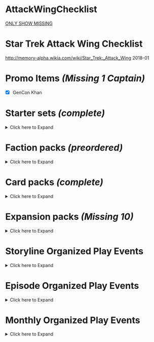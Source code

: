 # AttackWingChecklist

[ONLY SHOW MISSING](https://github.com/mirrorspock/AttackWingChecklist/blob/master/missing_only.md)


# Star Trek Attack Wing Checklist
http://memory-alpha.wikia.com/wiki/Star_Trek:_Attack_Wing
2018-01

# Promo Items *(Missing 1 Captain)*
- [x] GenCon Khan

# Starter sets *(complete)*
<details><summary>Click here to Expand</summary>

## Starter Set *(complete)*
- [x] IKS Maht-H'a – Vor'cha-class
- [x] IRW Khazara – D'deridex-class
- [x] USS Enterprise-D – Galaxy-class

## Federation vs Klingons Starter Set *(complete)*
- [x] IKS Vorn – Klingon Bird-of-Prey
- [x] K'mpec's Attack Cruiser – Vor'cha-class
- [x] USS Enterprise-D – Galaxy-class
- [x] USS Sutherland – Nebula-class

</details>

# Faction packs *(preordered)*
<details><summary>Click here to Expand</summary>

## Star Trek: Attack Wing - Independent Faction Pack
- [x] TBA – B'rel-class (Ferengi commandeered)
- [x] TBA – D'kora-class
- [x] TBA – Ferengi shuttle

## Star Trek: Attack Wing – Dominion Faction Pack
- [x] 2nd Division Battleship – Dominion battleship
- [x] 2nd Wing Patrol Ship – Jem'Hadar fighter
- [x] 3rd Division Battle Cruiser – Dominion battle cruiser
- [x] 6th Wing Patrol Ship – Jem'Hadar fighter

## Star Trek: Attack Wing – Romulan Faction Pack
- [x] IRW Suran – Reman warbird
- [x] Jarok's Scout Vessel – Scout ship
- [x] Mirok's Science Vessel – Science vessel
- [x] PWB Tomal – D'deridex-class

## Star Trek: Attack Wing – Mirror Universe Faction Pack: The Kelvin Timeline 
- [x] TBA – Constitution class (alternate reality)
- [x] TBA – Klingon warbird

## Star Trek: Attack Wing – Independent Faction Pack: A Motley Fleet
- [x] TBA – Andorian battle cruiser
- [x] TBA – Maquis raider
- [x] TBA – Species 116 Dauntless-class
- [x] TBA – Vidiian warship

## Star Trek: The Animated Series – July 2018 *(preordered)*
- [ ] TBA × 4

## Borg – August 2018 *(preordered)*
- [ ] TBA – Assimilated Galaxy-class
- [ ] TBA – Assimilated Intrepid-class
- [ ] TBA – Scout ship
- [ ] TBA – Sphere

</details>

# Card packs *(complete)*
<details><summary>Click here to Expand</summary>

## September 2017 – Wave 1 *(complete)*
- [x] Cardassian ATR-4107 – Dreadnought
- [x] Oberth-class – USS Grissom
- [x] Raptor-class – IKS Ves Batlh
- [x] Romulan drone ship – Prototype 02

## January 2018 – Wave 2 *(complete)*
- [x] Borg Octahedron (Borg Queen's vessel)
- [x] Goss' Marauder D'kora-class

## March 2018 – Wave 3 *(complete)*
- [x] Jem'Hadar fighter
- [x] Gorn raider

## May 2018 – Wave 4 *(complete)*
- [x] Federation Attack Fighter Squadron
- [x] Hirogen warship

</details>


# Expansion packs *(Missing 10)*
<details><summary>Click here to Expand</summary>

## Bajoran *(complete)*
- [x] Denorios – Lightship
- [x] Interceptor Five – Interceptor
- [x] Ratosha – Scoutship

## Borg *(complete)*
- [x] Cube 112 – Cube
- [x] Cube 384 – Cube with Sphere port
- [x] Queen Vessel Prime – Octahedron (Queen's vessel)
- [x] Scout 608 – Scout ship
- [x] Soong – Type 03
- [x] Sphere 936 – Sphere (with Cube 384)
- [x] Sphere 4270 – Sphere
- [x] Tactical Cube 138 – Tactical cube

## Dominion *(complete)*
- [x] 1st Wave Attack Fighters – Cardassian Hideki-class Attack Squadron
- [x] 2nd Division Cruiser – Dominion battle cruiser
- [x] 4th Division Battleship – Dominion battleship
- [x] 5th Wing Patrol Ship – Jem'Hadar fighter
- [x] Dreadnought – Cardassian ATR-4107
- [x] Gor Portas (β) – Breen warship
- [x] Koranak – Cardassian Keldon-class
- [x] Kraxon – Cardassian Galor-class
- [x] Reklar – Cardassian Galor-class
- [x] Robinson (β) – Jem'Hadar fighter

## Federation *(missing 3)*
- [x] Deep Space 9 – Nor-class station
- [x] Delta Flyer – Delta Flyer-type
- [x] Enterprise NX-01 – NX-class
- [x] Fighter Squadron 6 – Attack Fighter Squadron
- [x] USS Defiant – Defiant-class
- [x] USS Enterprise – Constitution-class
- [x] USS Enterprise – Constitution-class refit
- [x] USS Enterprise-B – Excelsior-class
- [x] USS Enterprise-E – Sovereign-class
- [x] USS Equinox – Nova-class
- [x] USS Excelsior – Excelsior-class
- [x] USS Hathaway – Constellation-class
- [x] USS Montgolfier (β) – Saber-class
- [x] USS Pegasus – Oberth-class
- [x] USS Phoenix – Nebula-class
- [x] USS Prometheus – Prometheus-class
- [x] USS Reliant – Miranda-class
- [x] USS Thunderchild – Akira-class
- [x] USS Valiant – Defiant-class
- [x] USS Venture – Galaxy-class
- [x] USS Voyager – Intrepid-class

## Ferengi *(complete)*
- [x] Kreechta – D'kora-class
- [x] Quark's Treasure – Shuttle

## Independent *(missing 1)*
- [x] Alpha Hunter – Hirogen warship
- [x] Fina Prime – Vidiian warship
- [x] Gornarus – Gorn raider
- [x] Kumari – Andorian battle cruiser
- [x] Kyana Prime – Krenim timeship
- [ ] **Tholia One (β) – Tholian ship (22nd century)**
- [x] USS Dauntless – Species 116 Dauntless-class
- [x] Val Jean – Maquis raider

## Kazon *(missing 2)*
- [x] Halik Raider – Raider
- [x] Nistrim Raider – Raider
- [x] Ogla-Razik – Predator-class

## Klingon *(missing 4)*
- [x] Chang's Bird-of-Prey – prototype Bird-of-Prey
- [x] IKS Amar – K't'inga-class
- [?] IKS Drovana – Vor'cha-class
- [x] IKS Gr'oth – D7-class
- [ ] **IKS Klothos – D7-class**
- [x] IKS Koraga – K'vort-class
- [ ] **IKS Kronos One – K't'inga-class**
- [x] IKS Negh'Var – Negh'Var-class
- [x] IKS Ning'tao – B'rel-class
- [x] IKS Rotarran – B'rel-class
- [x] IKS Somraw – Raptor-class
- [x] IKS T'Ong – K't'inga-class

## Mirror Universe *(complete)*
- [x] ISS Avenger – NX-class
- [x] ISS Defiant – Defiant-class
- [x] ISS Enterprise – Constitution-class
- [x] Regent's Flagship – Negh'Var-class
- [x] USS Pasteur – Olympic-class

## Romulan *(missing 5)*
- [x] Gal Gath'thong (β) – Bird-of-Prey (23rd century)
- [ ] **IRW Algeron – D7-class**
- [ ] **IRW Devoras – D'deridex-class**
- [x] IRW Haakona – D'deridex-class
- [ ] **IRW Jazkal – Bird-of-Prey (22nd century)**
- [x] IRW Praetus – Bird-of-Prey (22nd century)
- [x] IRW Valdore – Valdore-type
- [x] IRW Vrax – Valdore-type
- [x] Prototype 01 – Drone-ship**
- [x] RIS Apnex (β) – Science vessel
- [ ] **RIS Pi – Scout ship**
- [ ] **RIS Talvath – Science vessel**
- [x] RIS Vo (β) – Scout ship
- [x] Scimitar – Reman warbird
- [x] Scorpion 4 – Scorpion-class Attack Fighter Squadron

## Species 8472 *(complete)*
- [x] Bioship Alpha – Bio-ship
- [x] Bioship Beta – Bio-ship

## Vulcan *(complete)*
- [x] D'kyr – D'kyr-type
- [x] Ni'Var – Suurok-class

## Xindi *(complete)*
- [x] Calindra – Xindi-Aquatic cruiser
- [x] Muratas – Xindi-Reptilian warship
- [x] Orassin – Xindi-Insectoid starship
- [x] Weapon Zero – Sphere weapon

</details>


# Storyline Organized Play Events

<details><summary>Click here to Expand</summary>

# The Dominion War *(missing 5 ships, 1 resource, 2 extras)*

## October 2013 – Operation Return
- [ ] **Krayton – D'Kora-class**
- [x] Elite Attack dice/Reference cards
- [x] Deep Space 9 oversized token and cards

## November 2013 – The Battle of Chin'toka
- [x] IKS Ch'Tang – B'rel-class
- [x] Map Elements 4 Turret Tokens, Planet and Debris.
- [x] Command tokens and cards/Reference cards
- [x] Red Shirt Crew Upgrade promo cards

## December 2013 – The Siege of AR-558
- [ ] **PWB Aj'rmr – D'deridex-class**
- [x] Reinforcements sideboards/Reference cards
- [ ] 4 bases and 8 pegs in 4 colors

## January 2014 – The Attack On Earth
- [x] USS Sutherland – Nebula-class
- [x] Flagship set with 4 Flagship cards, 1 Reference card, 1 base, and 2 black pegs
- [x] Token Set, Planet Earth, HQ and defence

## February 2014 – The Battle of Cardassia
- [x] Rav Laerst (β) – Breen warship
- [x] Hideki-class Attack Squadron Resource (3-ship model), 1 Reference card, Ship card/token
- [x] Map element sets × 6 (turret tokens)

## March 2014 – The Last Battle of Deep Space 9
- [ ] **Akorem – Bajoran scoutship**
- [x] Federation Attack Squadron Resource (3-ship model), 1 Reference card, Ship card/token
- [x] Deep Space 9 token and cards
- [x] Map element sets × 6 (ds9)

## Grand Prize
- [ ] Deep Space 9 – 12-inch diameter Nor-Class space station (model)

# The Collective *(missing 1 ships, 2 extras)*

## July 2014 – First Contact
- [x] Ti'Mur – Suurok-class
- [x] Counter Attack dice
- [x] Map element sets (card cube)

## August 2014 – The Battle of Wolf 359
- [ ] **USS Raven – Aerie-class (Raven type)**
- [x] Fleet Captain cards
- [ ] Map element sets (card cube and debris)

## September 2014 – The Battle of Sector 001
- [x] USS Stargazer – Constellation-class
- [x] Officer cards
- [x] Map element sets (card cube)

## Randomized Expansion Ships
- [x] 3rd Wing Attack Ship – Jem'Hadar fighter
- [x] Gavroche – Maquis raider
- [x] IKS B'Moth – K't'inga-class
- [x] IRW Vorta Vor – Romulan Bird-of-Prey (23rd century)
- [x] USS Yeager – Saber-class

## Grand Prize
- [x] Assimilation Target Prime – Partially-assimilated USS Enterprise-D

# Resistance Is Futile *(missing 1 ship)*

## October 2014 – Dark Frontier
- [x] IRW Avatar of Tomed (β) – Assimilated D'deridex-class
- [x] Improved Shields cards with Reference cards

## November 2014 – Unimatrix Zero
- [x] Assimilated Vessel 80279 – Assimilated B'rel-class
- [x] Advanced Targeting Systems cards with Reference cards

## December 2014 – Endgame
- [x] Assimilated Vessel 64758 – Assimilated Galor-class
- [x] High Yield Photon Torpedoes cards with Reference cards
- [x] Map element (transwarp hub)

## Randomized Expansion Ships
- [x] Bok's Marauder – D'Kora-class
- [x] Prakesh – Galor-class (mirror universe)
- [x] Relora Sankur – Predator-class
- [x] Scout 255 – Borg scout ship
- [x] Tal'Kir – D'kyr-type

## Grand Prize
- [x] Tactical Cube 001 – Borg tactical cube

# The Q-Continuum *(Complete)*

## April 2015 – Encounter at Farpoint
- [x] USS Hood – Excelsior-class
- [x] Evasive Action template with Reference cards
- [x] Map element sets – Q-Continuum cards

## May 2015 – Deja Q
- [x] IKS Korinar – B'rel-class
- [x] Damage Control Team cards

## June 2015 – All Good Things
- [x] IRW Terix – D'deridex-class (mirror universe)
- [x] Ready Room cards

## Grand Prize
- [x] Q-Continuum card pack

# Temporal Cold War *(missing 9 blind ships, 1 Card pack)*

## Randomized Expansion Ships
- [ ] **Aldara - a Cardassian Galor class ship**
- [ ] **Bioship Omega - a Species 8472 bioship class ship**
- [ ] **I.K.S. Buruk - a Klingon K'Vort class ship**
- [x] I.K.S. Toh'Kaht - a Mirror Universe Vor'cha class ship**
- [ ] **Interceptor 8 - a Bajoran Interceptor class ship**
- [ ] **I.R.W. Belak - a D'deridex class ship**
- [ ] **Nistrim-Culluh - a Kazon Predator class ship**
- [ ] **Nunk's Marauder - a Ferengi D'Kora class ship**
- [ ] **Seleya - a Vulcan D'Kyr class ship**
- [ ] **U.S.S. Lakota - an Excelsior class ship**

## October 2015 – Shockwave
- [x] Diaspora – Xindi-Insectoid starship
- [x] Protocol cards

## November 2015 – Future Tense
- [x] Azati Prime – Xindi-Aquatic cruiser
- [x] Advanced Technology cards

## December 2015 – Zero Hour
- [x] Xindus – Xindi-Reptilian warship
- [x] Main Power Grid cards

## Grand Prize
- [x] Temporal Cold War card pack

# The Classic Movies *(Complete)*

## April 2016 – The Wrath of Khan
- [x] USS Reliant – Miranda-class card pack
- [x] General Orders cards

## May 2016 – The Search for Spock
- [x] Kruge's Bird-of-Prey – B'rel-class card pack
- [x] Emergency Power cards

## June 2016 – The Voyage Home
- [ ] HMS Bounty – B'rel-class card pack
- [x] Improved Hull cards

## Grand Prize
- [ ] USS Enterprise-A – Constitution-class refit

# Klingon Civil War *(Complete)*

## September 2016 – Attack On Gowron
- [x] IKS Bortas – Vor'cha-class card pack
- [x] Fleet Commander cards

## October 2016 – Battle of Mempa
- [x] IKS Hegh'ta – K'vort-class card pack
- [x] Auxiliary Power cards

## November 2016 – Baiting The Romulans
- [x] IKS Toral – B'rel-class card pack
- [x] All Stop cards

## Grand Prize
- [x] Sela's Warbird – D'deridex-class

</details>

# Episode Organized Play Events

<details><summary>Click here to Expand</summary>


## April 2014 – The Tholian Web *(Missing 1 Resource, 1 Map elements )*
- [x] Tholia One (β) – Tholian ship
- [x] Red Alert Upgrade cards #TODO: i might have this
- [x] Full About maneuver templates and Reference cards, Skilled helmsman
- [x] Map element sets (tholian web)

## May 2014 – Arena *(Missing 1 Ship)*
- [ ] **S'Gorn – Gorn raider**
- [x] Chief Engineer resource Engineering tokens
- [?] Full Alert Upgrade and Reference cards, #TODO:I might have this
- [x] Map element sets (raw material tokens and planet)

## February 2015 – A Matter Of Honor *(Missing 1 Map elements )*
- [x] IKS Pagh – K'vort-class
- [x] Officer Exchange Program Resource and Reference cards
- [ ] Map element sets (Subatomic Bacteria Tokens)

## March 2015 – Peak Performance *(Complete)*
- [x] Sakharov – Type 7 shuttlecraft
- [x] Master Strategist Token Resource and Reference cards
- [x] Map element sets (brown planet)

## August 2015 – Year of Hell *(Complete)*
- [x] USS Bellerophon – Intrepid-class
- [x] Emergency Force Field cards

## September 2015 – Balance of Terror  *(Complete )*
- [x] USS Intrepid – Constitution-class
- [x] Sabotage cards

## January 2016 – The Void  *(Complete)*
- [x] IRW T'Met – D'deridex-class card pack
- [x] Tactics Resource and Reference cards

## February 2016 – The Doomsday Machine *(Complete)*
- [x] USS Constellation – Constitution-class card pack
- [x] Structural Damage Check cards
- [x] Map element sets – Doomsday Machine tokens

## July 2016 – Tin Man *(Complete)*
- [x] USS Cairo – Excelsior-class card pack
- [x] Intercepted Messages Resource and Reference cards

## August 2016 – The Corbomite Maneuver *(Complete)*
- [x] IRW Rateg – Romulan Bird-of-Prey card pack
- [x] Condition Alert Resource and Reference cards

## September 2016 – The Trouble with Tribbles *(Complete)*
- [ ] Kohlar's Battle Cruiser – D7-class card pack
- [x] Scan Cycle Resource and Reference cards

## January 2017 – Yesterday's Enterprise *(Missing Card Pack)*
- [ ] **USS Enterprise-D – Galaxy-class card pack**
- [x] Senior Staff Resource and Reference cards

## March 2017 – In a Mirror, Darkly *(Complete)*
- [x] USS Defiant – Constitution-class card pack
- [x] Mutiny Resource and Reference cards

## April 2017 – Drive *(Complete)*
- [x] Delta Flyer II – Delta Flyer-type card pack
- [x] Co-Pilot Resource and Reference cards

</details>

# Monthly Organized Play Events

<details><summary>Click here to Expand</summary>

## August 2017 – Chronological Chaos *(Complete)*
- [x] Data Upgrade Crew cards
- [x] Captain’s Chair Resource and Reference cards
- [x] Nanclus Alt Art Crew cards‡ × 3

## October 2017 – Resource Rumble *(Complete)*
- [x] Sabotaged Systems Tech cards
- [x] Front-Line Retrofit Resource and Reference cards
- [x] Elizabeth Shelby Alt Art Crew cards‡

## December 2017 – Trap Travesty *(Complete)*
- [x] Long-Range Probe Resource cards
- [x] Photonic Cannon Weapon Upgrade cards† × 3
- [x] Romulan Pilot Alt Art Crew cards‡ × 3

## April 2018 – 2018 OP Kit 1 Turret Turmoil *(Complete)*
- [x] Sickbay Resource
- [x] Kal-If-Fee Elite Talent Upgrade Competitive Prize Cards
- [x] Sakonna Alt Art Crew Flex Prizes

## June 2018 – 2018 OP Kit 2
- [ ] TBA

## August 2018 – 2018 OP Kit 3
- [ ] TBA

## October 2018 – 2018 OP Kit 4
- [ ] TBA

</details>
